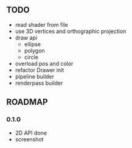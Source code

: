 ## TODO

- read shader from file
- use 3D vertices and orthographic projection
- draw api
    - ellipse
    - polygon
    - circle
- overload pos and color 
- refactor Drawer init
- pipeline builder
- renderpass builder

## ROADMAP

### 0.1.0 
- 2D API done
- screenshot 
